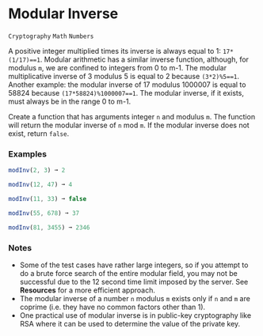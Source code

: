 # Modular Inverse

`Cryptography` `Math` `Numbers`

A positive integer multiplied times its inverse is always equal to 1: `17*(1/17)==1`. Modular arithmetic has a similar inverse function, although, for modulus `m`, we are confined to integers from 0 to m-1\. The modular multiplicative inverse of 3 modulus 5 is equal to 2 because `(3*2)%5==1`. Another example: the modular inverse of 17 modulus 1000007 is equal to 58824 because `(17*58824)%1000007==1`. The modular inverse, if it exists, must always be in the range 0 to m-1.

Create a function that has arguments integer `n` and modulus `m`. The function will return the modular inverse of `n` mod `m`. If the modular inverse does not exist, return `false`.

### Examples

```js
modInv(2, 3) ➞ 2

modInv(12, 47) ➞ 4

modInv(11, 33) ➞ false

modInv(55, 678) ➞ 37

modInv(81, 3455) ➞ 2346
```

### Notes

- Some of the test cases have rather large integers, so if you attempt to do a brute force search of the entire modular field, you may not be successful due to the 12 second time limit imposed by the server. See **Resources** for a more efficient approach.
- The modular inverse of a number `n` modulus `m` exists only if `n` and `m` are coprime (i.e. they have no common factors other than 1).
- One practical use of modular inverse is in public-key cryptography like RSA where it can be used to determine the value of the private key.
